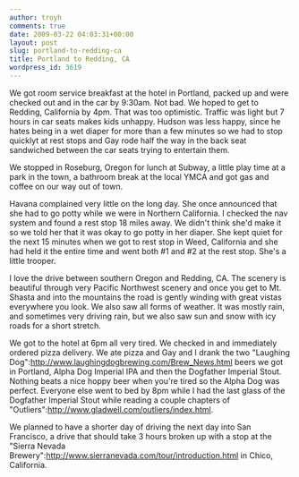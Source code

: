 ```yaml
---
author: troyh
comments: true
date: 2009-03-22 04:03:31+00:00
layout: post
slug: portland-to-redding-ca
title: Portland to Redding, CA
wordpress_id: 3619
---
```


We got room service breakfast at the hotel in Portland, packed up and were checked out and in the car by 9:30am. Not bad. We hoped to get to Redding, California by 4pm. That was too optimistic. Traffic was light but 7 hours in car seats makes kids unhappy. Hudson was less happy, since he hates being in a wet diaper for more than a few minutes so we had to stop quicklyt at rest stops and Gay rode half the way in the back seat sandwiched between the car seats trying to entertain them.

<!-- more -->

We stopped in Roseburg, Oregon for lunch at Subway, a little play time at a park in the town, a bathroom break at the local YMCA and got gas and coffee on our way out of town.

Havana complained very little on the long day. She once announced that she had to go potty while we were in Northern California. I checked the nav system and found a rest stop 18 miles away. We didn't think she'd make it so we told her that it was okay to go potty in her diaper. She kept quiet for the next 15 minutes when we got to rest stop in Weed, California and she had held it the entire time and went both #1 and #2 at the rest stop. She's a little trooper.

I love the drive between southern Oregon and Redding, CA. The scenery is beautiful through very Pacific Northwest scenery and once you get to Mt. Shasta and into the mountains the road is gently winding with great vistas everywhere you look. We also saw all forms of weather. It was mostly rain, and sometimes very driving rain, but we also saw sun and snow with icy roads for a short stretch.

We got to the hotel at 6pm all very tired. We checked in and immediately ordered pizza delivery. We ate pizza and Gay and I drank the two "Laughing Dog":http://www.laughingdogbrewing.com/Brew_News.html beers we got in Portland,  Alpha Dog Imperial IPA and then the Dogfather Imperial Stout. Nothing beats a nice hoppy beer when you're tired so the Alpha Dog was perfect. Everyone else went to bed by 8pm while I had the last glass of the Dogfather Imperial Stout while reading a couple chapters of "Outliers":http://www.gladwell.com/outliers/index.html.

We planned to have a shorter day of driving the next day into San Francisco, a drive that should take 3 hours broken up with a stop at the "Sierra Nevada Brewery":http://www.sierranevada.com/tour/introduction.html in Chico, California.
